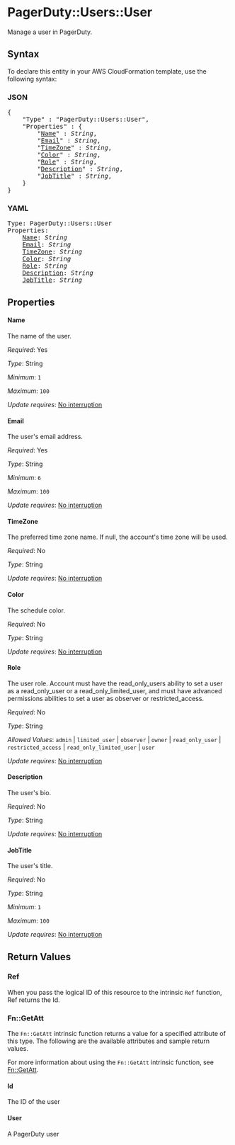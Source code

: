 # PagerDuty::Users::User

Manage a user in PagerDuty.

## Syntax

To declare this entity in your AWS CloudFormation template, use the following syntax:

### JSON

<pre>
{
    "Type" : "PagerDuty::Users::User",
    "Properties" : {
        "<a href="#name" title="Name">Name</a>" : <i>String</i>,
        "<a href="#email" title="Email">Email</a>" : <i>String</i>,
        "<a href="#timezone" title="TimeZone">TimeZone</a>" : <i>String</i>,
        "<a href="#color" title="Color">Color</a>" : <i>String</i>,
        "<a href="#role" title="Role">Role</a>" : <i>String</i>,
        "<a href="#description" title="Description">Description</a>" : <i>String</i>,
        "<a href="#jobtitle" title="JobTitle">JobTitle</a>" : <i>String</i>,
    }
}
</pre>

### YAML

<pre>
Type: PagerDuty::Users::User
Properties:
    <a href="#name" title="Name">Name</a>: <i>String</i>
    <a href="#email" title="Email">Email</a>: <i>String</i>
    <a href="#timezone" title="TimeZone">TimeZone</a>: <i>String</i>
    <a href="#color" title="Color">Color</a>: <i>String</i>
    <a href="#role" title="Role">Role</a>: <i>String</i>
    <a href="#description" title="Description">Description</a>: <i>String</i>
    <a href="#jobtitle" title="JobTitle">JobTitle</a>: <i>String</i>
</pre>

## Properties

#### Name

The name of the user.

_Required_: Yes

_Type_: String

_Minimum_: <code>1</code>

_Maximum_: <code>100</code>

_Update requires_: [No interruption](https://docs.aws.amazon.com/AWSCloudFormation/latest/UserGuide/using-cfn-updating-stacks-update-behaviors.html#update-no-interrupt)

#### Email

The user's email address.

_Required_: Yes

_Type_: String

_Minimum_: <code>6</code>

_Maximum_: <code>100</code>

_Update requires_: [No interruption](https://docs.aws.amazon.com/AWSCloudFormation/latest/UserGuide/using-cfn-updating-stacks-update-behaviors.html#update-no-interrupt)

#### TimeZone

The preferred time zone name. If null, the account's time zone will be used.

_Required_: No

_Type_: String

_Update requires_: [No interruption](https://docs.aws.amazon.com/AWSCloudFormation/latest/UserGuide/using-cfn-updating-stacks-update-behaviors.html#update-no-interrupt)

#### Color

The schedule color.

_Required_: No

_Type_: String

_Update requires_: [No interruption](https://docs.aws.amazon.com/AWSCloudFormation/latest/UserGuide/using-cfn-updating-stacks-update-behaviors.html#update-no-interrupt)

#### Role

The user role. Account must have the read_only_users ability to set a user as a read_only_user or a read_only_limited_user, and must have advanced permissions abilities to set a user as observer or restricted_access.

_Required_: No

_Type_: String

_Allowed Values_: <code>admin</code> | <code>limited_user</code> | <code>observer</code> | <code>owner</code> | <code>read_only_user</code> | <code>restricted_access</code> | <code>read_only_limited_user</code> | <code>user</code>

_Update requires_: [No interruption](https://docs.aws.amazon.com/AWSCloudFormation/latest/UserGuide/using-cfn-updating-stacks-update-behaviors.html#update-no-interrupt)

#### Description

The user's bio.

_Required_: No

_Type_: String

_Update requires_: [No interruption](https://docs.aws.amazon.com/AWSCloudFormation/latest/UserGuide/using-cfn-updating-stacks-update-behaviors.html#update-no-interrupt)

#### JobTitle

The user's title.

_Required_: No

_Type_: String

_Minimum_: <code>1</code>

_Maximum_: <code>100</code>

_Update requires_: [No interruption](https://docs.aws.amazon.com/AWSCloudFormation/latest/UserGuide/using-cfn-updating-stacks-update-behaviors.html#update-no-interrupt)

## Return Values

### Ref

When you pass the logical ID of this resource to the intrinsic `Ref` function, Ref returns the Id.

### Fn::GetAtt

The `Fn::GetAtt` intrinsic function returns a value for a specified attribute of this type. The following are the available attributes and sample return values.

For more information about using the `Fn::GetAtt` intrinsic function, see [Fn::GetAtt](https://docs.aws.amazon.com/AWSCloudFormation/latest/UserGuide/intrinsic-function-reference-getatt.html).

#### Id

The ID of the user

#### User

 A PagerDuty user

